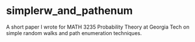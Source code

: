 # simplerw_and_pathenum
A short paper I wrote for MATH 3235 Probability Theory at Georgia Tech on simple random walks and path enumeration techniques.
